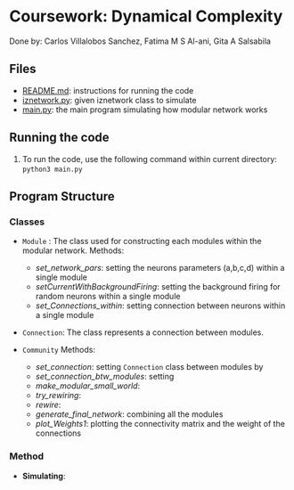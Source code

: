 # Coursework: Dynamical Complexity
Done by: Carlos Villalobos Sanchez, Fatima M S Al-ani, Gita A Salsabila

## Files
- [README.md](./README.md): instructions for running the code
- [iznetwork.py](./iznetwork.py): given iznetwork class to simulate 
- [main.py](./main.py): the main program simulating how modular network works  

## Running the code
1. To run the code, use the following command within current directory: `python3 main.py`

## Program Structure 
### Classes
- `Module` : The class used for constructing each modules within the modular network. 
Methods:
    - _set_network_pars_: setting the neurons parameters (a,b,c,d) within a single module
    - _setCurrentWithBackgroundFiring_: setting the background firing for random neurons within a single module 
    - _set_Connections_within_: setting connection between neurons within a single module

- `Connection`: The class represents a connection between modules.

- `Community`
Methods:
    - _set_connection_: setting `Connection` class between modules by 
    - _set_connection_btw_modules_: setting 
    - _make_modular_small_world_:
    - _try_rewiring_:
    - _rewire_: 
    - _generate_final_network_: combining all the modules 
    - _plot_Weights1_: plotting the connectivity matrix and the weight of the connections

### Method
- **Simulating**: 
